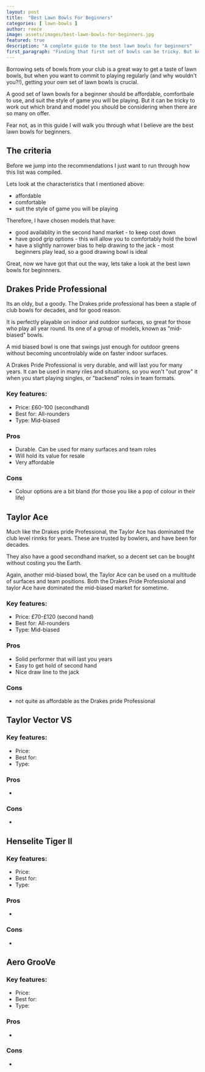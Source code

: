 ```yaml
---
layout: post
title:  "Best Lawn Bowls For Beginners"
categories: [ lawn-bowls ]
author: reece 
image: assets/images/best-lawn-bowls-for-beginners.jpg
featured: true
description: "A complete guide to the best lawn bowls for beginners"
first_paragraph: "Finding that first set of bowls can be tricky. But knowing what to look for will give you confidence it your choice."
---
```


Borrowing sets of bowls from your club is a great way to get a taste of lawn bowls, but when you want to commit to playing regularly (and why wouldn't you?!), getting your own set of lawn bowls is crucial.

A good set of lawn bowls for a beginner should be affordable, comfortbale to use, and suit the style of game you will be playing. But it can be tricky to work out which brand and model you should be considering when there are so many on offer.

Fear not, as in this guide I will walk you through what I believe are the best lawn bowls for beginners.

## The criteria

Before we jump into the recommendations I just want to run through how this list was compiled.

Lets look at the characteristics that I mentioned above:
- affordable
- comfortable
- suit the style of game you will be playing

Therefore, I have chosen models that have:

- good availablity in the second hand market - to keep cost down
- have good grip options - this will allow you to comfortably hold the bowl
- have a slightly narrower bias to help drawing to the jack - most beginners play lead, so a good drawing bowl is ideal

Great, now we have got that out the way, lets take a look at the best lawn bowls for beginnners.

## Drakes Pride Professional

Its an oldy, but a goody. The Drakes pride professional has been a staple of club bowls for decades, and for good reason.

It is perfectly playable on indoor and outdoor surfaces, so great for those who play all year round. Its one of a group of models, known as "mid-biased" bowls.

A mid biased bowl is one that swings just enough for outdoor greens without becoming uncontrolably wide on faster indoor surfaces.

A Drakes Pride Professional is very durable, and will last you for many years. It can be used in many riles and situations, so you won't "out grow" it when you start playing singles, or "backend" roles in team formats.

### Key features:

- Price: £60-100 (secondhand)
- Best for: All-rounders
- Type: Mid-biased

### Pros

- Durable. Can be used for many surfaces and team roles
- Will hold its value for resale
- Very affordable

### Cons

- Colour options are a bit bland (for those you like a pop of colour in their life)

## Taylor Ace

Much like the Drakes pride Professional, the Taylor Ace has dominated the club level rinnks for years. These are trusted by bowlers, and have been for decades.

They also have a good secondhand market, so a decent set can be bought without costing you the Earth. 

Again, another mid-biased bowl, the Taylor Ace can be used on a multitude of surfaces and team positions. Both the Drakes Pride Professional and taylor Ace have dominated the mid-biased market for sometime.

### Key features:

- Price: £70-£120 (second hand)
- Best for: All-rounders
- Type: Mid-biased

### Pros

- Solid performer that will last you years
- Easy to get hold of second hand
- Nice draw line to the jack

### Cons

- not quite as affordable as the Drakes pride Professional

## Taylor Vector VS

### Key features:

- Price:
- Best for:
- Type: 

### Pros

- 

### Cons

- 


## Henselite Tiger II

### Key features:

- Price:
- Best for:
- Type: 

### Pros

- 

### Cons

- 

## Aero GrooVe

### Key features:

- Price:
- Best for:
- Type: 

### Pros

- 

### Cons

- 



